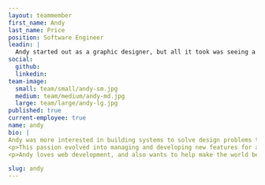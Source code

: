 ```yaml
---
layout: teammember
first_name: Andy
last_name: Price
position: Software Engineer
leadin: |
  Andy started out as a graphic designer, but all it took was seeing a page he coded live in a browser to change his career path entirely.
social:
  github:
  linkedin:
team-image:
  small: team/small/andy-sm.jpg
  medium: team/medium/andy-md.jpg
  large: team/large/andy-lg.jpg
published: true
current-employee: true
name: andy
bio: |
Andy was more interested in building systems to solve design problems than designing itself. That’s where his interest in web design, and more specifically coding, came into play. Seeing what a few lines of code could create on a page was absolute magic to him.
<p>This passion evolved into managing and developing new features for a rather complicated Drupal 5 (and eventually Drupal 6) website. At that point, Andy realized that he was more drawn to backend development. So, he found a position at a Drupal agency where he took on the role of developing complex backend features and providing technical direction for Drupal 7 and Drupal 8 websites.
<p>Andy loves web development, and also wants to help make the world better -- which makes him a great fit for ThinkShout! When Andy isn’t building websites, he’s busy  with photography, listening to and discovering new music, meditation, energy work, and playing with his children.

slug: andy
---
```

